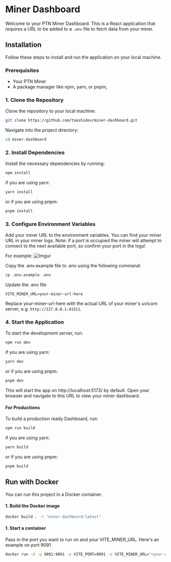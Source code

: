 # Miner Dashboard

Welcome to your PTN Miner Dashboard. This is a React application that requires a URL to be added to a `.env` file to
fetch data from your miner.

## Installation

Follow these steps to install and run the application on your local machine.

### Prerequisites

- Your PTN Miner
- A package manager like npm, yarn, or pnpm,

### 1. Clone the Repository

Clone the repository to your local machine:

```bash
git clone https://github.com/taoshidev/miner-dashboard.git
```

Navigate into the project directory:

```bash
cd miner-dashboard
```

### 2. Install Dependencies

Install the necessary dependencies by running:

```bash
npm install
```

if you are using yarn:

```bash
yarn install
```

or if you are using pnpm:

```bash
pnpm install
```

### 3. Configure Environment Variables

Add your miner URL to the environment variables. You can find your miner URL in your miner logs. Note: if a port is
occupied the miner will attempt to connect to the next available port, so confirm your port in the logs!

For example:
![Imgur](https://i.imgur.com/KusnPFt.png)

Copy the .env.example file to .env using the following command:

```bash
cp .env.example .env
```

Update the .env file

```env
VITE_MINER_URL=your-miner-url-here
```

Replace your-miner-url-here with the actual URL of your miner's uvicorn server, e.g. `http://127.0.0.1:41511`.

### 4. Start the Application

To start the development server, run:

```bash
npm run dev
```

if you are using yarn:

```bash
yarn dev
```

or if you are using pnpm:

```bash
pnpm dev
```

This will start the app on http://localhost:5173/ by default. Open your browser and navigate to this URL to view your
miner dashboard.

#### For Productions

To build a production ready Dashboard, run:

```bash
npm run build
```

if you are using yarn:

```bash
yarn build
```

or if you are using pnpm:

```bash
pnpm build
```

## Run with Docker

You can run this project in a Docker container.

#### 1. Build the Docker image

```bash
docker build . -t "miner-dashboard:latest"
```

#### 1. Start a container

Pass in the port you want to run on and your VITE_MINER_URL. Here's an example on port 9091

```bash
docker run -d -p 9091:9091 -e VITE_PORT=9091 -e VITE_MINER_URL="<your-uvicorn-url>" --name local-dashboard miner-dashboard:latest
```
